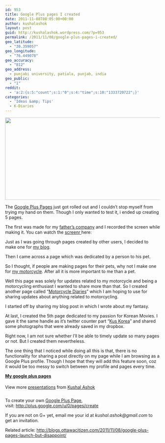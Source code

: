 ```yaml
---
id: 953
title: Google Plus pages I created
date: 2011-11-08T08:05:00+00:00
author: kushalashok
layout: post
guid: http://kushalashok.wordpress.com/?p=953
permalink: /2011/11/08/google-plus-pages-i-created/
geo_latitude:
  - "30.359057"
geo_longitude:
  - "76.449078"
geo_accuracy:
  - "812"
geo_address:
  - punjabi university, patiala, punjab, india
geo_public:
  - "1"
reddit:
  - 'a:2:{s:5:"count";s:1:"0";s:4:"time";s:10:"1333720722";}'
categories:
  - 'Ideas &amp; Tips'
  - K-Diaries
---
```

[<img class="aligncenter" title="Google Plus page" src="http://thenextweb.com/wp-content/blogs.dir/1/files/2011/11/googlepage-520x267.jpg" alt="" width="520" height="267" />](http://thenextweb.com/google/2011/11/07/google-launches-pages-for-google/)
  
The <a title="The next web article" href="http://thenextweb.com/google/2011/11/07/google-launches-pages-for-google/" target="_blank">Google Plus Pages</a> just got rolled out and I couldn&#8217;t stop myself from trying my hand on them. Though I only wanted to test it, i ended up creating 5 pages.

The first was made for my <a title="Ashuraj Plastic industries on Gplus" href="https://plus.google.com/u/0/115424744662388724529/posts" target="_blank">father&#8217;s company</a> and I recorded the screen while making it. You can watch the <a title="screenr" href="http://www.screenr.com/XaZs" target="_blank">screenr </a>here:

<div class="jetpack-video-wrapper">
  <span class="embed-youtube" style="text-align:center; display: block;"></span>
</div>

Just as I was going through pages created by other users, I decided to make one for <a href="https://plus.google.com/u/0/115665236663073912272/posts" target="_blank">my blog</a>.

Then I came across a page which was dedicated by a person to his pet.

So I thought, if people are making pages for their pets, why not I make one for <a href="https://plus.google.com/u/0/117505920193298642341/posts" target="_blank">my motorcycle</a>. After all it is more important to me than a pet.

Well this page was solely for updates related to my motorcycle and being a motorcycling enthusiast I wanted to share more than that. So I created another page called &#8220;<a href="https://plus.google.com/u/0/109700911796992026732/posts" target="_blank">Motorcycle Diaries</a>&#8221; which I am hoping to use for sharing updates about anything related to motorcycling.
  
I started off by sharing my blog post in which I wrote about my fantasy.

At last, I created the 5th page dedicated to my passion for Korean Movies. I gave it the same handle as it&#8217;s twitter counter part &#8220;<a href="https://plus.google.com/u/0/117186226950065458026/posts" target="_blank">Kus Korea</a>&#8221; and shared some photographs that were already saved in my dropbox.

Right now, I am not sure whether I&#8217;ll be able to timely update so many pages or not. But I created them nevertheless.

The one thing that I noticed while doing all this is that, there is no functionality for sharing a post directly on my page while I am browsing as a Google Plus profile. Though I hope that they will add this feature soon, coz it would be too messy to switch between my profile and pages every time.

<div id="__ss_10064725" style="width:425px;">
  <strong><a title="My google plus pages" href="http://www.slideshare.net/kushalashok/my-google-plus-pages" target="_blank">My google plus pages</a></strong>
  
  <div class="jetpack-video-wrapper">
  </div></p> 
  
  <div style="padding:5px 0 12px;">
    View more <a href="http://www.slideshare.net/" target="_blank">presentations</a> from <a href="http://www.slideshare.net/kushalashok" target="_blank">Kushal Ashok</a>
  </div>
</div>

To create your own <a title="google plus blog" href="http://googleblog.blogspot.com/2011/11/google-pages-connect-with-all-things.html" target="_blank">Google Plus Page</a>, visit: <a title="Create page" href="http://plus.google.com/u/0/pages/create" target="_blank">http://plus.google.com/u/0/pages/create</a>
  
If you are not on G+ yet, email me your id at _kushal.ashok@gmail.com_ to get an invitation.

Related article: <http://blogs.ottawacitizen.com/2011/11/08/google-plus-pages-launch-but-disappoint/>